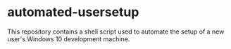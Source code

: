 # automated-usersetup
This repository contains a shell script used to automate the setup of a new user's Windows 10 development machine.
